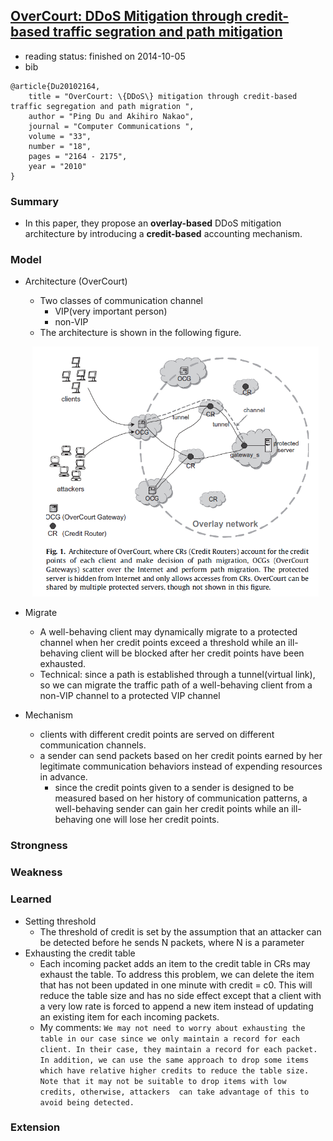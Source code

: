 ## [OverCourt: DDoS Mitigation through credit-based traffic segration and path mitigation](http://www.sciencedirect.com/science/article/pii/S0140366410004251)


- reading status: finished on 2014-10-05
- bib
```
@article{Du20102164,
    title = "OverCourt: \{DDoS\} mitigation through credit-based traffic segregation and path migration ",
    author = "Ping Du and Akihiro Nakao",
    journal = "Computer Communications ",
    volume = "33",
    number = "18",
    pages = "2164 - 2175",
    year = "2010"
}
```

### Summary
- In this paper, they propose an **overlay-based** DDoS mitigation architecture by introducing a **credit-based** accounting mechanism.

### Model
- Architecture (OverCourt)
    - Two classes of communication channel
        - VIP(very important person)
        - non-VIP 
    - The architecture is shown in the following figure.
    
   
    <p align="center">
    <img src="../figs/OverCourt-arch.PNG" height="400px"/>
    </p>
    
- Migrate
    - A well-behaving client may dynamically migrate to a protected channel when her credit points exceed a threshold while an ill-behaving client will be blocked after her credit points have been exhausted. 
    - Technical: since a path is established through a tunnel(virtual link), so we can migrate the traffic path of a well-behaving client from a non-VIP channel to a protected VIP channel

- Mechanism
    - clients with different credit points are served on different communication channels. 
    - a sender can send packets based on her credit points earned by her legitimate communication behaviors instead of expending resources in advance.
        - since the credit points given to a sender is designed to be measured based on her history of communication patterns, a well-behaving sender can gain her credit points while an ill-behaving one will lose her credit points. 
    

### Strongness

### Weakness


### Learned
- Setting threshold
    - The threshold of credit is set by the assumption that an attacker can be detected before he sends N packets, where N is a parameter
- Exhausting the credit table
    - Each incoming packet adds an item to the credit table in CRs may exhaust the table. To address this problem, we can delete the item that has not been updated in one minute with credit = c0. This will reduce the table size and has no side effect except that a client with a very low rate is forced to append a new item instead of updating an existing item for each incoming packets.    
    - My comments: `We may not need to worry about exhausting the table in our case since we only maintain a record for each client. In their case, they maintain a record for each packet. In addition, we can use the same approach to drop some items which have relative higher credits to reduce the table size. Note that it may not be suitable to drop items with low credits, otherwise, attackers  can take advantage of this to avoid being detected.`

### Extension

